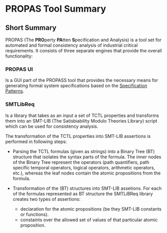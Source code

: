 # PROPAS Tool Summary

## Short Summary

PROPAS (The **PRO**perty **PA**tten **S**pecification and Analysis) is a tool set for automated and formal consistency analysis of industrial critical requirements. It consists of three separate engines that provide the overall functionality:


### PROPAS UI 

  Is a GUI part of the PROPASS tool that provides the necessary means for generating formal system specifications based on the [Specification Patterns](http://patterns.projects.cs.ksu.edu/).


### SMTLibReq

  Is a library that takes as an input a set of TCTL properties and transforms them into an SMT-LIB (The Satisbiability Modulo Theories Library) script which can be used for consistency analysis.
  
   The transformation of the TCTL properties into SMT-LIB assertions is performed in following steps:
    
   * Parsing the TCTL formulas (given as strings) into a Binary Tree (BT) structure that isolates the syntax parts of the formula. The inner nodes of the Binary Tree represent the operators (path quantifiers, path specific temporal operators, logical operators, arithmetic operators, etc.), whereas the leaf nodes contain the atomic propositions from the formula.
    
  * Transformation of the (BT) structures into SMT-LIB assetions. For each of the formulas represented as BT structure the SMTLiBReq library creates two types of assertions:
    * declaration for the atomic propositions (be they SMT-LIB constants or functions).
    * constaints over the allowed set of values of that particular atomic proposition.
